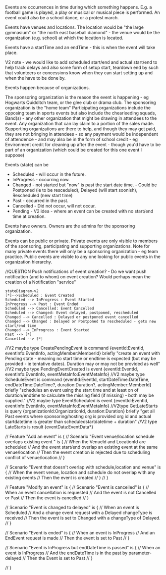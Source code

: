 Events are occurrences in time during which something happens.  E.g. a football game is played, a play or musical or musical piece is performed.  An event could also be a school dance, or a protest march.

Events have venues and locations.  The location would be "the large gymnasium" or "the north east baseball diamond" - the venue would be the organization (e.g. school) at which the location is located.

Events have a startTime and an endTime - this is when the event will take place.

V2 note - we would like to add scheduled start/end and actual start/end to help track delays and also some form of setup start, teardown end by such that volunteers or concessions know when they can start setting up and when the have to be done by.

Events happen because of organizations.

The sponsoring organization is the reason the event is happening - eg Hogwarts Quidditch team, or the glee club or drama club.  The sponsoring organization is the "home team"
Participating organizations include the opposing team in sports events but also include the chearleeding squads, Band(s) - any other organization that might be drawing in attendees to the event.  Any organization that can lay claim to a portion of the sales made.
Supporting organizations are there to help, and though they may get paid, they are not bringing in attendees - so any payment would be independent of attendence - and may also be in the form of school credit - eg Environment credit for cleaning up after the event - though you'd have to be part of an organization (which could be created for this one event I suppose)

Events (state) can be
* Scheduled - will occur in the future.
* InProgress - occurring now.
* Changed - not started but "now" is past the start date time. - Could be Postponed (ie to be resceduled), Delayed (will start soonish), Rescheduled (new start time)
* Past - occurred in the past.
* Cancelled - Did not occur, will not occur.
* Pending - V2 idea - where an event can be created with no start/end time at creation.

Events have owners.  Owners are the admins for the sponsoring organization.

Events can be public or private.  Private events are only visible to members of the sponsoring, participating and supporting organizations.  Note for many private events there will only be a sponsoring organization - eg team practice.
Public events are visible to any one looking for public events in the organization hierarchy.

//QUESTION
Push notifications of event creation? - Do we want push notification (and to whom) on event creation?  Would perhaps mean the creation of a Notification "service"

```mermaid
stateDiagram-v2
[*]-->Scheduled : Event Created
Scheduled --> InProgress : Event Started
InProgress --> Past : Event Ended
Scheduled --> Cancelled: Event Cancelled
Scheduled --> Changed: Event delayed, postponed, rescheduled
Changed --> Cancelled : Delayed or postponed event cancelled
Changed --> Changed : Delayed or Postponed to rescheduled - gets new start/end time
Changed --> InProgress : Event Started
Past --> [*]
Cancelled --> [*]
```

//V2 maybe type CreatePendingEvent is command {eventId:EventId, eventInfo:EventInfo, actingMember:MemberId} briefly "create an event with Pending state - meaning no start time or endtime is expected (but may be provided - ie tentative dates).  Duration may or may not be provided as well"
//V2 maybe type PendingEventCreated is event {eventId:EventId, eventInfo:EventInfo, eventMetaInfo:EventMetaInfo}
//V2 maybe type ScheduleEvent is command {eventId:EventId, startDateTime:DateTime, endDateTime:DateTime?, duration:Duration?, actingMember:MemberId} briefly "schedules an event using the start time and at least on of duration/endtime to calculate the missing field (if missing) - both may be supplied."
//V2 maybe type EventScheduled is event {eventId:EventId, eventInfo:EventInfo, eventMetaInfo:EventMetaInfo}
//V2type GetLateStarts is query {organizationId:OrganizationId, duration:Duration} briefly "get all Past events where sponsoring/hosting org is provided org id and actual startdatetime is greater than scheduledstartdatetime + duration"
//V2 type LateStarts is result {eventData:EventData*}

// Feature "Add an event" is {
//     Scenario "Event venue/location schedule overlaps existing event " is {
//         When the VenueId and LocationId are scheduled
//         And the event start/end overlap an existing event at the same venue/location
//         Then the event creation is rejected due to scheduling conflict of venue/location
//     }

//     Scenario "Event that doesn't overlap with schedule,location and venue" is {
//         When the event venue, location and schedule do not overlap with any existing events
//         Then the event is created
//     }
// }

// Feature "Modify an event" is {
//     Scenario "Event is cancelled" is {
//         When an event cancellation is requested
//         And the event is not Cancelled or Past 
//         Then the event is cancelled
//     }

//     Scenario "Event is changed to delayed" is {
//         When an event is Scheduled 
//         And a change event request with a Delayed changeType is received
//         Then the event is set to Changed with a changeType of Delayed.
//     }

//     Scenario "Event is ended" is {
//         When an event is InProgress
//         And an EndEvent request is made
//         Then the event is set to Past
//     }

//     Scenario "Event is InProgress but endDateTime is passed" is {
//         When an event is InProgress
//         And the endDateTime is in the past by parameter-delayed
//         Then the Event is set to Past
//     }

// }
